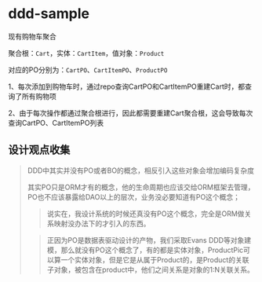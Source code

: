 # ddd-sample

现有购物车聚合

聚合根：`Cart`，实体：`CartItem`，值对象：`Product`

对应的PO分别为：`CartPO`、`CartItemPO`、`ProductPO`

1、每次添加到购物车时，通过repo查询CartPO和CartItemPO重建Cart时，都查询了所有购物项

2、由于每次操作都通过聚合根进行，因此都需要重建Cart聚合根，这会导致每次查询CartPO、CartItemPO列表

## 设计观点收集

> DDD中其实并没有PO或者BO的概念，相反引入这些对象会增加编码复杂度
>
> 其实PO只是ORM才有的概念，他的生命周期也应该交给ORM框架去管理，PO也不应该暴露给DAO以上的层次，业务没必要知道有PO这个概念；
> > 说实在，我设计系统的时候还真没有PO这个概念，完全是ORM做关系映射没办法下的才引入的东西。
> 
> >正因为PO是数据表驱动设计的产物，我们采取Evans DDD等对象建模，那么就没有PO这个概念了，有的都是实体对象，ProductPic可以算一个实体对象，但是它是从属于Product的，是Product的关联子对象，被包含在product中，他们之间关系是对象的1:N关联关系。
 